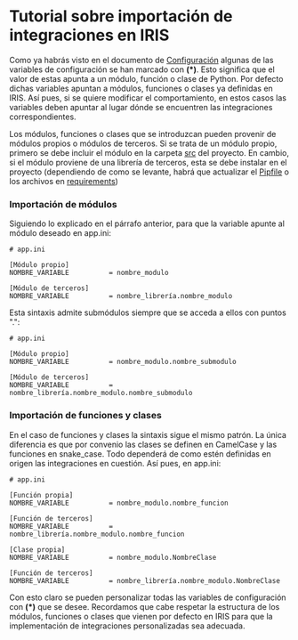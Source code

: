 # Tutorial sobre importación de integraciones en IRIS

Como ya habrás visto en el documento de [Configuración](./docs/Configuración.md) algunas de las variables de configuración se han marcado con <b>(*)</b>. Esto significa que el valor de estas apunta a un módulo, función o clase de Python. Por defecto dichas variables apuntan a módulos, funciones o clases ya definidas en IRIS. Así pues, si se quiere modificar el comportamiento, en estos casos las variables deben apuntar al lugar dónde se encuentren las integraciones correspondientes.

Los módulos, funciones o clases que se introduzcan pueden provenir de módulos propios o módulos de terceros. Si se trata de un módulo propio, primero se debe incluir el módulo en la carpeta [src](./src/) del proyecto. En cambio, si el módulo proviene de una librería de terceros, esta se debe instalar en el proyecto (dependiendo de como se levante, habrá que actualizar el [Pipfile](./Pifile) o los archivos en [requirements](./requirements/))

### Importación de módulos

Siguiendo lo explicado en el párrafo anterior, para que la variable apunte al módulo deseado en app.ini:

```
# app.ini

[Módulo propio]
NOMBRE_VARIABLE          = nombre_modulo

[Módulo de terceros]
NOMBRE_VARIABLE          = nombre_librería.nombre_modulo
```

Esta sintaxis admite submódulos siempre que se acceda a ellos con puntos ".":

```
# app.ini

[Módulo propio]
NOMBRE_VARIABLE          = nombre_modulo.nombre_submodulo

[Módulo de terceros]
NOMBRE_VARIABLE          = nombre_librería.nombre_modulo.nombre_submodulo
```

### Importación de funciones y clases

En el caso de funciones y clases la sintaxis sigue el mismo patrón. La única diferencia es que por convenio las clases se definen en CamelCase y las funciones en snake_case. Todo dependerá de como estén definidas en origen las integraciones en cuestión. Así pues, en app.ini:

```
# app.ini

[Función propia]
NOMBRE_VARIABLE          = nombre_modulo.nombre_funcion

[Función de terceros]
NOMBRE_VARIABLE          = nombre_librería.nombre_modulo.nombre_funcion

[Clase propia]
NOMBRE_VARIABLE          = nombre_modulo.NombreClase

[Función de terceros]
NOMBRE_VARIABLE          = nombre_librería.nombre_modulo.NombreClase
```

Con esto claro se pueden personalizar todas las variables de configuración con <b>(*)</b> que se desee. Recordamos que cabe respetar la estructura de los módulos, funciones o clases que vienen por defecto en IRIS para que la implementación de integraciones personalizadas sea adecuada.
